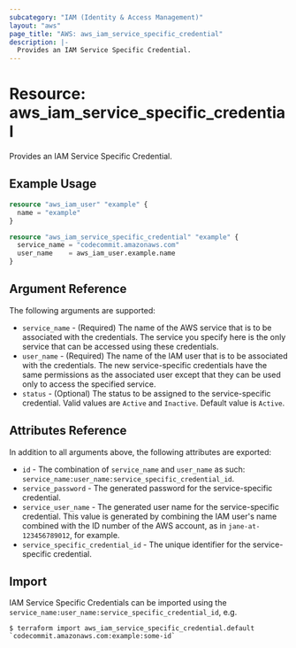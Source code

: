 ```yaml
---
subcategory: "IAM (Identity & Access Management)"
layout: "aws"
page_title: "AWS: aws_iam_service_specific_credential"
description: |-
  Provides an IAM Service Specific Credential.
---
```


# Resource: aws_iam_service_specific_credential

Provides an IAM Service Specific Credential.

## Example Usage

```terraform
resource "aws_iam_user" "example" {
  name = "example"
}

resource "aws_iam_service_specific_credential" "example" {
  service_name = "codecommit.amazonaws.com"
  user_name    = aws_iam_user.example.name
}
```

## Argument Reference

The following arguments are supported:

* `service_name` - (Required) The name of the AWS service that is to be associated with the credentials. The service you specify here is the only service that can be accessed using these credentials.
* `user_name` - (Required) The name of the IAM user that is to be associated with the credentials. The new service-specific credentials have the same permissions as the associated user except that they can be used only to access the specified service.
* `status` - (Optional) The status to be assigned to the service-specific credential. Valid values are `Active` and `Inactive`. Default value is `Active`.

## Attributes Reference

In addition to all arguments above, the following attributes are exported:

* `id` - The combination of `service_name` and `user_name` as such: `service_name:user_name:service_specific_credential_id`.
* `service_password` - The generated password for the service-specific credential.
* `service_user_name` - The generated user name for the service-specific credential. This value is generated by combining the IAM user's name combined with the ID number of the AWS account, as in `jane-at-123456789012`, for example.
* `service_specific_credential_id` - The unique identifier for the service-specific credential.


## Import

IAM Service Specific Credentials can be imported using the `service_name:user_name:service_specific_credential_id`, e.g.

```
$ terraform import aws_iam_service_specific_credential.default `codecommit.amazonaws.com:example:some-id`
```